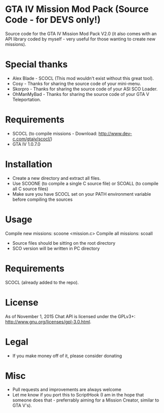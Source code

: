 # GTA IV Mission Mod Pack (Source Code - for DEVS only!)

Source code for the GTA IV Mission Mod Pack V2.0 (it also comes with an API library coded by myself - very useful for those wanting to create new missions).

# Special thanks

- Alex Blade - SCOCL (This mod wouldn't exist without this great tool).
- Cosy       - Thanks for sharing the source code of your mini-menu.
- Skorpro    - Thanks for sharing the source code of your ASI SCO Loader.
- OhManMyBad - Thanks for sharing the source code of your GTA V Teleportation. 

# Requirements

- SCOCL (to compile missions - Download: http://www.dev-c.com/gtaiv/scocl/)
- GTA IV 1.0.7.0

# Installation

- Create a new directory and extract all files.
- Use SCOONE (to compile a single C source file) or SCOALL (to compile all C source files)
- Make sure you have SCOCL set on your PATH environment variable before compiling the sources

# Usage

Compile new missions: scoone <mission.c>
Compile all missions: scoall

- Source files should be sitting on the root directory
- SCO version will be written in PC directory

# Requirements

SCOCL (already added to the repo).

# License

As of November 1, 2015 Chat API is licensed under the GPLv3+: http://www.gnu.org/licenses/gpl-3.0.html.

# Legal

- If you make money off of it, please consider donating

# Misc

- Pull requests and improvements are always welcome
- Let me know if you port this to ScriptHook (I am in the hope that someone does that - preferrably aiming for a Mission Creator, similar to GTA V's).
